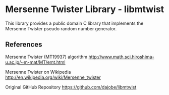 Mersenne Twister Library - libmtwist
====================================

This library provides a public domain C library that implements the 
Mersenne Twister pseudo random number generator.


References
----------

Mersenne Twister (MT19937) algorithm
http://www.math.sci.hiroshima-u.ac.jp/~m-mat/MT/emt.html

Mersenne Twister on Wikipedia
http://en.wikipedia.org/wiki/Mersenne_twister

Original GitHub Repository
https://github.com/dajobe/libmtwist
